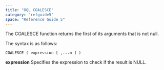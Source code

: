 ```yaml
---
title: "OQL COALESCE"
category: "refguide5"
space: "Reference Guide 5"
---
```



The COALESCE function returns the first of its arguments that is not null.

The syntax is as follows:

```
COALESCE ( expression [ ,...n ] )

```

**expression**
Specifies the expression to check if the result is NULL.